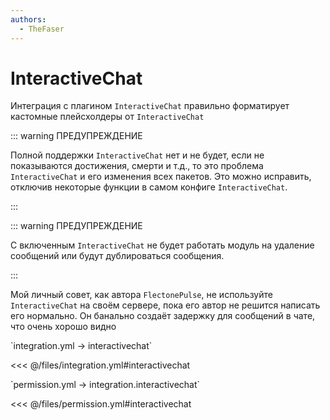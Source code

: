 ```yaml
---
authors:
  - TheFaser
---
```


# InteractiveChat

Интеграция с плагином `InteractiveChat` правильно форматирует кастомные плейсхолдеры от `InteractiveChat`

::: warning ПРЕДУПРЕЖДЕНИЕ

Полной поддержки `InteractiveChat` нет и не будет, если не показываются достижения, смерти и т.д., то это проблема `InteractiveChat` и его изменения всех пакетов. Это можно исправить, отключив некоторые функции в самом конфиге `InteractiveChat`.

:::

::: warning ПРЕДУПРЕЖДЕНИЕ

С включенным `InteractiveChat` не будет работать модуль на удаление сообщений или будут дублироваться сообщения.

:::

Мой личный совет, как автора `FlectonePulse`, не используйте `InteractiveChat` на своём сервере, пока его автор не решится написать его нормально. Он банально создаёт задержку для сообщений в чате, что очень хорошо видно

[//]: # (integration.yml)
<!--@include: @/parts/words.md#setting-->
<!--@include: @/parts/words.md#path--> `integration.yml → interactivechat`

<!--@include: @/parts/words.md#default-->
<<< @/files/integration.yml#interactivechat

<!--@include: @/parts/enable.md-->

[//]: # (permission.yml)
<!--@include: @/parts/words.md#permission-->
<!--@include: @/parts/words.md#path--> `permission.yml → integration.interactivechat`

<!--@include: @/parts/words.md#default-->
<<< @/files/permission.yml#interactivechat

<!--@include: @/parts/permission/permissionTier3.md-->